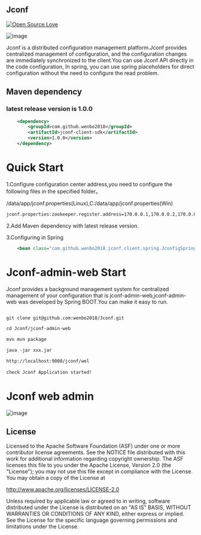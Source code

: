 ## Jconf
[![Open Source Love](https://badges.frapsoft.com/os/v1/open-source.svg?v=102)](https://github.com/wenbo2018/fox/)

![image](https://github.com/wenbo2018/Jconf/blob/master/resources/jconf-log.jpeg=100x20)

Jconf is a distributed configuration management platform.Jconf provides centralized management of configuration, and the configuration 
changes are immediately synchronized to the client.You can use Jconf API directly in the code configuration, In spring, you can use spring
 placeholders for direct configuration without the need to configure the read problem.

## Maven dependency

### latest release version is 1.0.0

```xml
    <dependency>
        <groupId>com.github.wenbo2018</groupId>
        <artifactId>jconf-client-sdk</artifactId>
        <version>1.0.0</version>
    </dependency>

```

# Quick Start

1.Configure configuration center address,you need to configure the following files in the specified folder。

/data/app/jconf.properties(Linux),C:/data/app/jconf.properties(Win)

```xml
jconf.properties:zookeeper.register.address=170.0.0.1,170.0.0.2,170.0.0.3

```
2.Add Maven dependency with latest release version.

3.Configuring in Spring

```xml
    <bean class="com.github.wenbo2018.jconf.client.spring.JconfigSpringSupport"/>
```

# Jconf-admin-web Start

Jconf provides a background management system for centralized management of your configuration that is jconf-admin-web,jconf-admin-web was developed by Spring BOOT.You can make it easy to run.


```xml

git clone git@github.com:wenbo2018/Jconf.git

cd Jconf/jconf-admin-web

mvn mvn package

java -jar xxx.jar

http://localhost:9000/jconf/wel
 
check Jconf Application started!

```

Jconf web admin
==================================
 ![image](https://github.com/wenbo2018/Jconf/blob/master/resources/newUI.jpeg)

##  License

Licensed to the Apache Software Foundation (ASF) under one or more contributor license agreements. See the NOTICE file distributed with this work for additional information regarding copyright ownership. The ASF licenses this file to you under the Apache License, Version 2.0 (the "License"); you may not use this file except in compliance with the License. You may obtain a copy of the License at

http://www.apache.org/licenses/LICENSE-2.0

Unless required by applicable law or agreed to in writing, software distributed under the License is distributed on an "AS IS" BASIS, WITHOUT WARRANTIES OR CONDITIONS OF ANY KIND, either express or implied. See the License for the specific language governing permissions and limitations under the License.